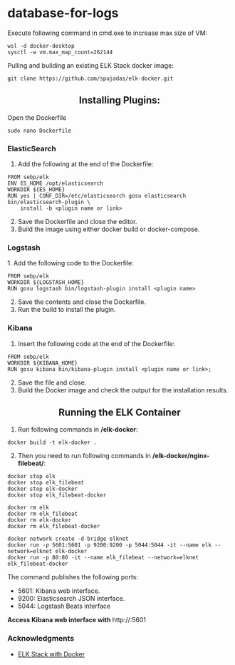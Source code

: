 # database-for-logs

Execute following command in cmd.exe to increase max size of VM:

```
wsl -d docker-desktop
sysctl -w vm.max_map_count=262144
```

Pulling and building an existing ELK Stack docker image:

```
git clone https://github.com/spujadas/elk-docker.git
```

<h2 align=center>Installing Plugins:</h2>
Open the Dockerfile

```
sudo nano Dockerfile
```

<h3>ElasticSearch</h3>

1. Add the following at the end of the Dockerfile:

```
FROM sebp/elk
ENV ES_HOME /opt/elasticsearch
WORKDIR ${ES_HOME}
RUN yes | CONF_DIR=/etc/elasticsearch gosu elasticsearch bin/elasticsearch-plugin \
    install -b <plugin name or link>
```

2. Save the Dockerfile and close the editor.
3. Build the image using either docker build or docker-compose. 

<h3>Logstash</h3>
1. Add the following code to the Dockerfile:

```
FROM sebp/elk
WORKDIR ${LOGSTASH_HOME}
RUN gosu logstash bin/logstash-plugin install <plugin name>
```

2. Save the contents and close the Dockerfile.
3. Run the build to install the plugin.

<h3>Kibana</h3>

1. Insert the following code at the end of the Dockerfile:

```
FROM sebp/elk
WORKDIR ${KIBANA_HOME}
RUN gosu kibana bin/kibana-plugin install <plugin name or link>;
```

2. Save the file and close.
3. Build the Docker image and check the output for the installation results.

<h2 align=center>Running the ELK Container</h2>

1. Run following commands in <b>/elk-docker</b>:

```
docker build -t elk-docker .
```

2. Then you need to run following commands in <b>/elk-docker/nginx-filebeat/</b>:

```
docker stop elk
docker stop elk_filebeat
docker stop elk-docker
docker stop elk_filebeat-docker

docker rm elk
docker rm elk_filebeat
docker rm elk-docker
docker rm elk_filebeat-docker

docker network create -d bridge elknet
docker run -p 5601:5601 -p 9200:9200 -p 5044:5044 -it --name elk --network=elknet elk-docker
docker run -p 80:80 -it --name elk_filebeat --network=elknet elk_filebeat-docker
```

The command publishes the following ports:
* 5601: Kibana web interface.
* 9200: Elasticsearch JSON interface.
* 5044: Logstash Beats interface

<b>Access Kibana web interface with </b>http://<host>:5601


<h3>Acknowledgments</h3>

* <a href=https://phoenixnap.com/kb/elk-stack-docker>ELK Stack with Docker</a>

